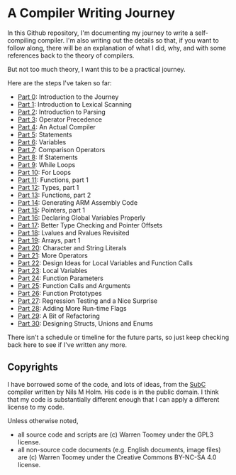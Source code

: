 # A Compiler Writing Journey

In this Github repository, I'm documenting my journey to write a
self-compiling compiler. I'm also writing out the details so that,
if you want to follow along, there will be an explanation of what
I did, why, and with some references back to the theory of compilers.

But not too much theory, I want this to be a practical journey.

Here are the steps I've taken so far:

 + [Part  0](00_Introduction/Readme.md):  Introduction to the Journey
 + [Part  1](01_Scanner/Readme.md):       Introduction to Lexical Scanning
 + [Part  2](02_Parser/Readme.md):        Introduction to Parsing
 + [Part  3](03_Precedence/Readme.md):    Operator Precedence
 + [Part  4](04_Assembly/Readme.md):      An Actual Compiler
 + [Part  5](05_Statements/Readme.md):    Statements
 + [Part  6](06_Variables/Readme.md):     Variables
 + [Part  7](07_Comparisons/Readme.md):   Comparison Operators
 + [Part  8](08_If_Statements/Readme.md): If Statements
 + [Part  9](09_While_Loops/Readme.md):   While Loops
 + [Part 10](10_For_Loops/Readme.md):     For Loops
 + [Part 11](11_Functions_pt1/Readme.md): Functions, part 1
 + [Part 12](12_Types_pt1/Readme.md):     Types, part 1
 + [Part 13](13_Functions_pt2/Readme.md): Functions, part 2
 + [Part 14](14_ARM_Platform/Readme.md):  Generating ARM Assembly Code
 + [Part 15](15_Pointers_pt1/Readme.md):  Pointers, part 1
 + [Part 16](16_Global_Vars/Readme.md):   Declaring Global Variables Properly
 + [Part 17](17_Scaling_Offsets/Readme.md): Better Type Checking and Pointer Offsets
 + [Part 18](18_Lvalues_Revisited/Readme.md): Lvalues and Rvalues Revisited
 + [Part 19](19_Arrays_pt1/Readme.md):    Arrays, part 1
 + [Part 20](20_Char_Str_Literals/Readme.md): Character and String Literals
 + [Part 21](21_More_Operators/Readme.md): More Operators
 + [Part 22](22_Design_Locals/Readme.md):  Design Ideas for Local Variables and Function Calls
 + [Part 23](23_Local_Variables/Readme.md): Local Variables
 + [Part 24](24_Function_Params/Readme.md): Function Parameters
 + [Part 25](25_Function_Arguments/Readme.md): Function Calls and Arguments
 + [Part 26](26_Prototypes/Readme.md):     Function Prototypes
 + [Part 27](27_Testing_Errors/Readme.md): Regression Testing and a Nice Surprise
 + [Part 28](28_Runtime_Flags/Readme.md):  Adding More Run-time Flags
 + [Part 29](29_Refactoring/Readme.md):    A Bit of Refactoring
 + [Part 30](30_Design_Composites/Readme.md): Designing Structs, Unions and Enums

There isn't a schedule or timeline for the future parts, so
just keep checking back here to see if I've written any more.

## Copyrights

I have borrowed some of the code, and lots of ideas, from the 
[SubC](http://www.t3x.org/subc/) compiler written by Nils M Holm.
His code is in the public domain. I think that my code is substantially
different enough that I can apply a different license to my code.

Unless otherwise noted,

 + all source code and scripts are (c) Warren Toomey under
   the GPL3 license.
 + all non-source code documents (e.g. English documents,
   image files) are (c) Warren Toomey under the Creative
   Commons BY-NC-SA 4.0 license.
